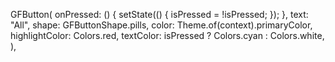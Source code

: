 GFButton(
                      onPressed: () {
                        setState(() {
                          isPressed = !isPressed;
                        });
                      },
                      text: "All",
                      shape: GFButtonShape.pills,
                      color: Theme.of(context).primaryColor,
                      highlightColor: Colors.red,
                      textColor: isPressed ? Colors.cyan : Colors.white,
                    ),